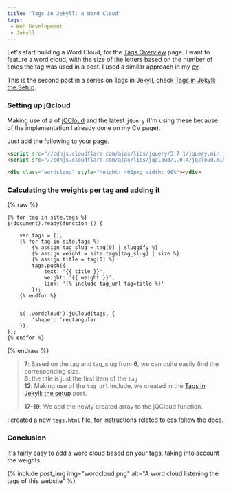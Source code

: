 ```yaml
---
title: "Tags in Jekyll: a Word Cloud"
tags: 
 - Web Development
 - Jekyll
---
```


Let's start building a Word Cloud, for the [Tags Overview](/tags/) page. I want to feature a word cloud, with the size of the letters based on the number of times the tag was used in a post. I used a similar approach in my [cv](/cv/#skills). 

This is the second post in a series on Tags in Jekyll, check [Tags in Jekyll: the Setup](/2024/01/03/tags-in-jekyll/). 

### Setting up jQcloud

Making use of a of [jQCloud](https://github.com/lucaong/jQCloud) and the latest `jQuery` (I'm using these because of the implementation I already done on my CV page).

Just add the following to your page.

```html
<script src="//cdnjs.cloudflare.com/ajax/libs/jquery/3.7.1/jquery.min.js" integrity="sha512-v2CJ7UaYy4JwqLDIrZUI/4hqeoQieOmAZNXBeQyjo21dadnwR+8ZaIJVT8EE2iyI61OV8e6M8PP2/4hpQINQ/g==" crossorigin="anonymous" referrerpolicy="no-referrer"></script>
<script src="//cdnjs.cloudflare.com/ajax/libs/jqcloud/1.0.4/jqcloud.min.js" integrity="sha512-kKFIFIYZ70cs9AxqGnLqwhm1t0DI3vwiIGGe2r0zulHVgpDYvW3QZuIqsFzgbqmEsq1no2YCBJ7O99t8kmVu2A==" crossorigin="anonymous" referrerpolicy="no-referrer"></script>

<div class="wordcloud" style="height: 400px; width: 90%"></div>
```

### Calculating the weights per tag and adding it

{% raw %}
```liquid
{% for tag in site.tags %}
$(document).ready(function () {
    
    var tags = [];
    {% for tag in site.tags %}
        {% assign tag_slug = tag[0] | sluggify %}                    
        {% assign weight = site.tags[tag_slug] | size %}
        {% assign title = tag[0] %}
        tags.push({
            text: "{{ title }}",
            weight: '{{ weight }}',
            link: '{% include tag_url tag=title %}'
        });
    {% endfor %}


    $('.wordcloud').jQCloud(tags, {
        'shape': 'rectangular'
    });    
});
{% endfor %}
```
{% endraw %}

> __7__:        Based on the tag and tag_slug from __6__, we can quite easily find the corresponding size. <br>
> __8__:        the title is just the first item of the `tag` <br>
> __12__:       Making use of the `tag_url` include, we created in the [Tags in Jekyll: the setup](/2024/01/03/tags-in-jekyll/) post.
>
> __17-19__:    We add the newly created array to the jQCloud function.

I created a new `tags.html` file, for instructions related to [css](https://github.com/lucaong/jQCloud#custom-css-guidelines) follow the docs.

### Conclusion

It's fairly easy to add a word cloud based on your tags, taking into account the weights. 

{% include post_img img="wordcloud.png" alt="A word cloud listening the tags of this website" %}